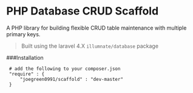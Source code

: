 PHP Database CRUD Scaffold
========

A PHP library for building flexible CRUD table maintenance with multiple primary keys.

 > Built using the laravel 4.X `illumnate/database` package
 
###Installation
 
     # add the following to your composer.json
     "require" : {
         "joegreen0991/scaffold" : "dev-master"
     }
